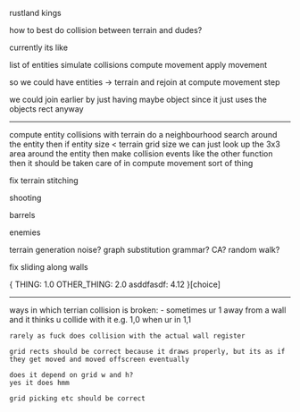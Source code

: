 rustland kings

how to best do collision between terrain and dudes?

currently its like

list of entities
simulate collisions
compute movement
apply movement

so we could have entities -> terrain and rejoin at compute movement step

we could join earlier by just having maybe object
since it just uses the objects rect anyway

---------
compute entity collisions with terrain
    do a neighbourhood search around the entity then
    if entity size < terrain grid size we can just look up the 3x3 area around the entity
    then make collision events like the other function
    then it should be taken care of in compute movement sort of thing

fix terrain stitching

shooting

barrels

enemies


terrain generation
    noise?
    graph substitution grammar?
    CA?
    random walk?

fix sliding along walls

{
    THING: 1.0
    OTHER_THING: 2.0
    asddfasdf: 4.12
}[choice]


------------------

ways in which terrian collision is broken:
    - sometimes ur 1 away from a wall and it thinks u collide with it e.g. 1,0 when ur in 1,1

    rarely as fuck does collision with the actual wall register

    grid rects should be correct because it draws properly, but its as if they get moved and moved offscreen eventually

    does it depend on grid w and h?
    yes it does hmm

    grid picking etc should be correct